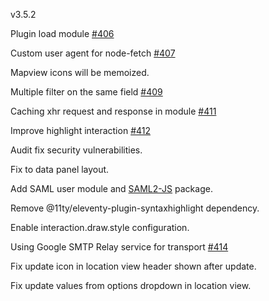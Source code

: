 v3.5.2

Plugin load module [#406](https://github.com/GEOLYTIX/xyz/issues/406)

Custom user agent for node-fetch [#407](https://github.com/GEOLYTIX/xyz/issues/407)

Mapview icons will be memoized.

Multiple filter on the same field [#409](https://github.com/GEOLYTIX/xyz/issues/409)

Caching xhr request and response in module [#411](https://github.com/GEOLYTIX/xyz/issues/411)

Improve highlight interaction [#412](https://github.com/GEOLYTIX/xyz/issues/412)

Audit fix security vulnerabilities.

Fix to data panel layout.

Add SAML user module and [SAML2-JS](https://www.npmjs.com/package/saml2-js) package.

Remove @11ty/eleventy-plugin-syntaxhighlight dependency.

Enable interaction.draw.style configuration.

Using Google SMTP Relay service for transport [#414](https://github.com/GEOLYTIX/xyz/issues/414)

Fix update icon in location view header shown after update.

Fix update values from options dropdown in location view.